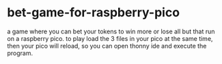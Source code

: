 # bet-game-for-raspberry-pico
a game where you can bet your tokens to win more or lose all but that run on a raspberry pico.
to play load the 3 files in your pico at the same time, then your pico will reload, so you can open thonny ide and execute the program.
